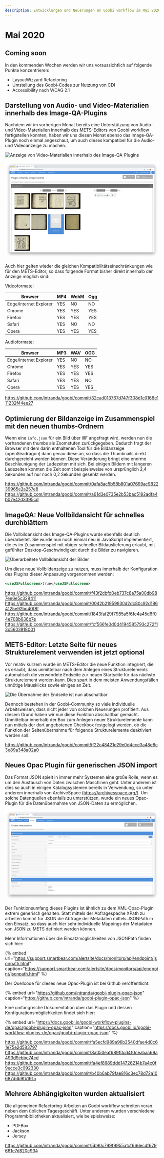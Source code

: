 ```yaml
---
description: Entwicklungen und Neuerungen an Goobi workflow im Mai 2020
---
```


# Mai 2020

## Coming soon

In den kommenden Wochen werden wir uns voraussichtlich auf folgende Punkte konzentrieren:

- LayoutWizzard Refactoring
- Umstellung des Goobi-Codes zur Nutzung von CDI
- Accessibility nach WCAG 2.1

## Darstellung von Audio- und Video-Materialien innerhalb des Image-QA-Plugins

Nachdem wir im vorherigen Monat bereits eine Unterstützung von Audio- und Video-Materialien innerhalb des METS-Editors von Goobi workflow fertigstellen konnten, haben wir uns diesen Monat ebenso das Image-QA-Plugin noch einmal angeschaut, um auch dieses kompatibel für die Audio- und Videoanzeige zu machen.

![Anzeige von Video-Materialien innerhalb des Image-QA-Plugins](../.gitbook/assets/2005_qa2.png)

![Anzeige von Audio-Materialien innerhalb des Image-QA-Plugins](../.gitbook/assets/2005_qa3.png)


Auch hier gelten wieder die gleichen Kompatibilitätseinschränkungen wie für den METS-Editor, so dass folgende Format bisher direkt innerhalb der Anzeige möglich sind:

Videoformate:

Browser                | MP4 | WebM | Ogg
-----------------------|-----|------|----
Edge/Internet Explorer | YES | NO   | NO
Chrome                 | YES | YES  | YES
Firefox                | YES | YES  | YES
Safari                 | YES | NO   | NO
Opera                  | YES | YES  | YES

Audioformate:

Browser                | MP3 | WAV | OGG
-----------------------|-----|-----|----
Edge/Internet Explorer | YES | NO  | NO
Chrome                 | YES | YES | YES
Firefox                | YES | YES | YES
Safari                 | YES | YES | NO
Opera                  | YES | YES | YES

https://github.com/intranda/goobi/commit/32cad013767d747f308d1e0168e111232f44ee27

## Optimierung der Bildanzeige im Zusammenspiel mit den neuen thumbs-Ordnern

Wenn eine `info.json` für ein Bild über IIIF angefragt wird, werden nun die vorhandenen thumbs als Zoomstufen zurückgegeben. Dadurch fragt der Browser mit dem darin enthaltenen Tool für die Bildanzeige (openSeadragon) dann genau diese an, so dass die Thumbnails direkt durchgereicht werden können. Diese Veränderung bringt eine enorme Beschleunigung der Ladezeiten mit sich. Bei einigen Bildern mit längeren Ladezeiten konnten die Zeit somit beispielsweise von ursprünglich 2,4 Sekunden auf nur noch 0,2 Sekunden gesenkt werden.

https://github.com/intranda/goobi/commit/0afa8ac5b58b801a07699ac982239965e2a257e8
https://github.com/intranda/goobi/commit/a61d3e0735e2b53bac5192adfa4b07e42d3395cd

## ImageQA: Neue Vollbildansicht für schnelles durchblättern

Die Vollbildansicht des Image-QA-Plugins wurde ebenfalls deutlich überarbeitet. Sie wurde nun noch einmal neu in JavaScript implementiert, die es im Zusammenspiel mit obiger schneller Bildauslieferung erlaubt, mit gefühlter Desktop-Geschwindigkeit durch die Bilder zu navigieren.

![Überarbeitete Vollbildansicht der Bilder](../.gitbook/assets/2005_qa1.png)

Um diese neue Vollbildanzeige zu nutzen, muss innerhalb der Konfiguration des Plugins dieser Anpassung vorgenommen werden:

```xml
<useJSFullscreen>true</useJSFullscreen>
```

https://github.com/intranda/goobi/commit/f43f2dbfd0eb737c8a75a00db987ee6e5c328411
https://github.com/intranda/goobi/commit/0042b21959930d2dc80c92d1864125e92bc40f8f
https://github.com/intranda/goobi/commit/1843faf29f7985a5f6fc4a45d6f04e708b636b7e
https://github.com/intranda/goobi/commit/fcf566fe0d0d4194585793c272f13c5603918001

## METS-Editor: Letzte Seite für neues Strukturelement verwenden ist jetzt optional

Vor relativ kurzem wurde im METS-Editor die neue Funktion integriert, die es erlaubt, dass unmittelbar nach dem Anlegen eines Strukturelements automatisch die verwendete Endseite zur neuen Startseite für das nächste Strukturelement werden kann. Dies spart in dem meisten Anwendungsfällen unnötige Mausklicks sowie einiges an Zeit.

![Die Übernahme der Endseite ist nun abschaltbar](../.gitbook/assets/2005_mets1.png)

Dennoch bestehen in der Goobi-Community so viele individuelle Arbeitsweisen, dass nicht jeder von solchen Neuerungen profitiert. Aus diesem Grund haben wir nun diese Funktion abschaltbar gemacht. Unmittelbar innerhalb der Box zum Anlegen neuer Strukturelemente kann nun mittels der dort angebotenen Checkbox festgelegt werden, ob die Funktion der Seitenübernahme für folgende Strukturelemente deaktiviert werden soll.

https://github.com/intranda/goobi/commit5f22c48421e29e0d4cce3a48e8c3e89a348a02a0

## Neues Opac Plugin für generischen JSON import

Das Format JSON spielt in immer mehr Systemen eine große Rolle, wenn es um den Austausch von Daten zwischen Maschinen geht. Unter anderem ist dies so auch in einigen Katalogsystemen bereits in Verwendung, so unter anderem innerhalb von ArchiveSpace (https://archivesspace.org/). Um solche Datenquellen ebenfalls zu unterstützen, wurde ein neues Opac-Plugin für die Datenübernahme von JSON-Daten zu ermöglichen.

![Opac Plugin für JSON-Daten für das Anlegen von Vorgängen](../.gitbook/assets/2005_json.png)

Der Funktionsumfang dieses Plugins ist ähnlich zu dem XML-Opac-Plugin extrem generisch gehalten. Statt mittels der Abfragespache XPath zu arbeiten kommt für JSON die Abfrage der Metadaten mittels JSONPath in den Einsatz, so dass auch hier sehr individuelle Mappings der Metadaten von JSON zu METS definiert werden können.

Mehr Informationen über die Einsatzmöglichkeiten von JSONPath finden sich hier:

{% embed url="https://support.smartbear.com/alertsite/docs/monitors/api/endpoint/jsonpath.html" caption="https://support.smartbear.com/alertsite/docs/monitors/api/endpoint/jsonpath.html" %}

Der Quellcode für dieses neue Opac-Plugin ist bei Github veröffentlicht:

{% embed url="https://github.com/intranda/goobi-plugin-opac-json" caption="https://github.com/intranda/goobi-plugin-opac-json" %}

Eine umfangreiche Dokumentation über das Plugin und dessen Konfigurationsmöglichkeiten findet sich hier:

{% embed url="https://docs.goobi.io/goobi-workflow-plugins-de/opac/goobi-plugin-opac-json" caption="https://docs.goobi.io/goobi-workflow-plugins-de/opac/goobi-plugin-opac-json" %}

https://github.com/intranda/goobi/commit/fa5ecfd989a96b2540dfae4d0c61e75e2d583797
https://github.com/intranda/goobi/commit/8a050eaf689f0cd4f0ceabaa69a493d9ebbc74cd
https://github.com/intranda/goobi/commit/fa4ef8689ddd14726214b7a4c0f9ecce3c092330
https://github.com/intranda/goobi/commit/b40b6ab79fae816c3ec78d72a10687d6b9fb1915

## Mehrere Abhängigkeiten wurden aktualisiert

Die allgemeinen Refactoring-Arbeiten an Goobi workflow schreiten voran neben dem üblichen Tagesgeschäft. Unter anderem wurden verschiedene Programmbibliotheken aktualisiert, wie beispielsweise:

- PDFBox
- Jackson
- Jersey

https://github.com/intranda/goobi/commit/5b90c799f9955a1cf666ecdf679661e7d820c934
